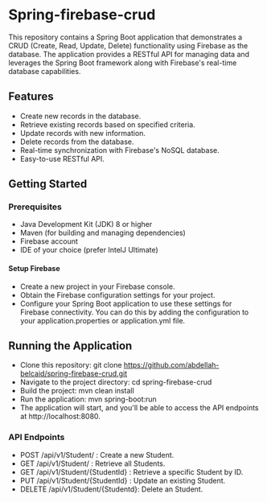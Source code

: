 # Spring-firebase-crud
This repository contains a Spring Boot application that demonstrates a CRUD (Create, Read, Update, Delete) functionality using Firebase as the database. The application provides a RESTful API for managing data and leverages the Spring Boot framework along with Firebase's real-time database capabilities.

## Features

- Create new records in the database.
- Retrieve existing records based on specified criteria.
- Update records with new information.
- Delete records from the database.
- Real-time synchronization with Firebase's NoSQL database.
- Easy-to-use RESTful API.

## Getting Started
### Prerequisites

- Java Development Kit (JDK) 8 or higher
- Maven  (for building and managing dependencies)
- Firebase account
- IDE of your choice (prefer IntelJ Ultimate) 
#### Setup Firebase
- Create a new project in your Firebase console.
- Obtain the Firebase configuration settings for your project.
- Configure your Spring Boot application to use these settings for Firebase connectivity. You can do this by adding the configuration to your application.properties or application.yml file.

## Running the Application
- Clone this repository: git clone https://github.com/abdellah-belcaid/spring-firebase-crud.git
- Navigate to the project directory: cd spring-firebase-crud
- Build the project: mvn clean install 
- Run the application: mvn spring-boot:run 
- The application will start, and you'll be able to access the API endpoints at http://localhost:8080.

### API Endpoints

- POST /api/v1/Student/ : Create a new Student.
- GET /api/v1/Student/ : Retrieve all Students.
- GET /api/v1/Student/{StudentId} : Retrieve a specific Student by ID.
- PUT /api/v1/Student/{StudentId} : Update an existing Student.
- DELETE /api/v1/Student/{Studentd}: Delete an Student.